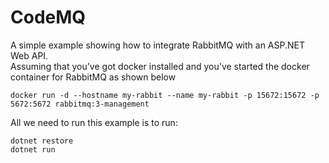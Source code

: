 # CodeMQ

A simple example showing how to integrate RabbitMQ with an ASP.NET Web API.<br>
Assuming that you've got docker installed and you've started the docker container for RabbitMQ as shown below
```
docker run -d --hostname my-rabbit --name my-rabbit -p 15672:15672 -p 5672:5672 rabbitmq:3-management
```

All we need to run this example is to run:

```
dotnet restore
dotnet run
```

